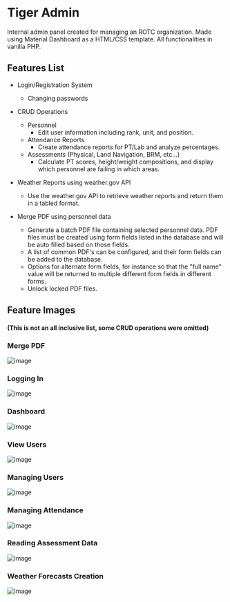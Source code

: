 # Tiger Admin
Internal admin panel created for managing an ROTC organization. Made using Material Dashboard as a HTML/CSS template. All functionalities in vanilla PHP.

## Features List
* Login/Registration System
  + Changing passwords
* CRUD Operations
  + Personnel
    - Edit user information including rank, unit, and position. 
  + Attendance Reports
    - Create attendance reports for PT/Lab and analyze percentages.
  + Assessments (Physical, Land Navigation, BRM, etc...)
    - Calculate PT scores, height/weight compositions, and display which personnel are failing in which areas.

* Weather Reports using weather.gov API
  + Use the weather.gov API to retrieve weather reports and return them in a tabled format.
* Merge PDF using personnel data
  + Generate a batch PDF file containing selected personnel data. PDF files must be created using form fields listed in the database and will be auto filled based on those fields.
  + A list of common PDF's can be configured, and their form fields can be added to the database.
  + Options for alternate form fields, for instance so that the "full name" value will be returned to multiple different form fields in different forms.
  + Unlock locked PDF files.

## Feature Images 
#### (This is not an all inclusive list, some CRUD operations were omitted)
### Merge PDF
![image](https://user-images.githubusercontent.com/46579169/226505606-c2e8dba7-3f61-43ba-ba05-af0d81aa1522.png)
### Logging In
![image](https://user-images.githubusercontent.com/46579169/226503640-8b96ed28-4462-485a-a7f5-67ebbc0b8ce8.png)
### Dashboard
![image](https://user-images.githubusercontent.com/46579169/226503845-03237773-240c-49d0-9ffe-7be767cf846f.png)
### View Users
![image](https://user-images.githubusercontent.com/46579169/226504110-98cba9f5-b943-44ee-ad70-7e4e51e1450b.png)
### Managing Users
![image](https://user-images.githubusercontent.com/46579169/226504447-c97700d1-209c-490c-bf9b-1952d95539fc.png)
### Managing Attendance
![image](https://user-images.githubusercontent.com/46579169/226504559-0827bc86-ec0b-471d-9b4c-ff7371096b06.png)
### Reading Assessment Data
![image](https://user-images.githubusercontent.com/46579169/226505349-13496e9a-0581-4c23-b15a-a1b88c616d29.png)
### Weather Forecasts Creation
![image](https://user-images.githubusercontent.com/46579169/226505456-7a05246a-e577-4a29-ab77-9fe7a64719ae.png)


